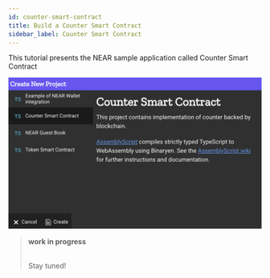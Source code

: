 ```yaml
---
id: counter-smart-contract
title: Build a Counter Smart Contract
sidebar_label: Counter Smart Contract
---
```


This tutorial presents the NEAR sample application called Counter Smart Contract

![NEAR Counter Smart Contract sample](/docs/assets/near-studio-launch-screen-counter-smart-contract.png)


<blockquote class="warning">
<strong>work in progress</strong><br><br>

 Stay tuned!

</blockquote>
